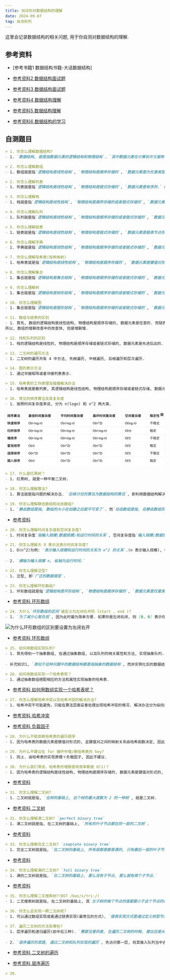 ```yaml
---
title: 测试你对数据结构的理解
date: 2024-09-07
tag: 自测系列
---
```

这里会记录数据结构的相关问题, 用于你自测对数据结构的理解.


## 参考资料
- [参考书籍1 数据结构书籍-大话数据结构]

- [参考资料2 数据结构面试题](https://fecommunity.github.io/front-end-interview/%E6%95%B0%E6%8D%AE%E7%BB%93%E6%9E%84%E4%B8%8E%E7%AE%97%E6%B3%95/1.%E6%95%B0%E6%8D%AE%E7%BB%93%E6%9E%84.html)

- [参考资料3 数据结构面试题](https://www.aliyun.com/sswb/510109.html)

- [参考资料4 数据结构理解](https://github.com/labuladong/fucking-algorithm/blob/master/%E7%AE%97%E6%B3%95%E6%80%9D%E7%BB%B4%E7%B3%BB%E5%88%97/%E5%AD%A6%E4%B9%A0%E6%95%B0%E6%8D%AE%E7%BB%93%E6%9E%84%E5%92%8C%E7%AE%97%E6%B3%95%E7%9A%84%E9%AB%98%E6%95%88%E6%96%B9%E6%B3%95.md)

- [参考资料5 数据结构理解](https://github.com/ShannonChenCHN/algorithm-and-data-structure/blob/master/Introduction/%E5%A6%82%E4%BD%95%E5%AD%A6%E5%A5%BD%E6%95%B0%E6%8D%AE%E7%BB%93%E6%9E%84%E5%92%8C%E7%AE%97%E6%B3%95%EF%BC%9F.md)

- [参考资料6 数据结构的学习](https://labuladong.online/algo/data-structure-basic/array-basic/#%E9%9D%99%E6%80%81%E6%95%B0%E7%BB%84)

## 自测题目
``` md
> 1. 你怎么理解数据结构?
- 1. `数据结构, 就是指数据元素的逻辑结构和物理结构`. `其中数据元素在计算机中又被称作记录`. `逻辑结构分为线性结构和非线性结构`, `物理结构分为顺序存储和链式存储`. `基本数据结构分为数组和链表`, 其余的属于复杂数据结构.
```

``` md
> 2. 你怎么理解数组
- 1. 数组就是指`逻辑结构是线性结构`, `物理结构是顺序存储的`, `数据元素是为任意类型的.` 的一种`基本`数据结构
```

``` md
> 2. 你怎么理解列表
- 1. 列表就是指`逻辑结构是线性结构`, `物理结构是链式存储的`, `数据元素是有序的.` 的一种数据结构
```

``` md
> 3. 你怎么理解栈
- 1. 栈就是指`逻辑结构是线性结构`, `物理结构是顺序存储的或者链式存储的`, `数据元素是先进后出的.`的一种数据结构
```

``` md
> 4. 你怎么理解队列
- 1. 队列就是指`逻辑结构是线性结构`, `物理结构是顺序存储的或者链式存储的`, `数据元素是先进先出的.`的一种数据结构
```

``` md
> 5. 你怎么理解链表
- 1. 链表就是指`逻辑结构是线性结构`, `物理结构是链式存储的`, `数据元素是链表节点形式的, 由数据域和指针域组成.`的一种`基本`数据结构
```

``` md
> 6. 你怎么理解字典
- 1. 字典就是指`逻辑结构是线性结构`, `物理结构是顺序存储的或者链式存储的`, `数据元素是键值对形式的.`的一种数据结构
```

``` md
> 7. 你怎么理解哈希表(哈希映射)
- 1. 哈希表就是指`逻辑结构是线性结构`, `物理结构是顺序存储的`, `数据元素是键值对形式的, 且键值对之间的映射关系由哈希函数决定.`的一种数据结构
```

``` md
> 8. 你怎么理解集合
- 1. 集合就是指`逻辑结构是集合结构`, `物理结构是顺序存储的或者链式存储的`, `数据元素是无序的, 不重复的.`的一种数据结构
```

``` md
> 9. 你怎么理解树
- 1. 集合就是指`逻辑结构是树形结构`, `物理结构是顺序存储的或者链式存储的`, `数据元素是节点形式的`的一种数据结构
```

``` md
> 10. 你怎么理解图
- 1. 集合就是指`逻辑结构是图形结构`, `物理结构是顺序存储的或者链式存储的`, `数据元素是节点形式的`的一种数据结构
```

``` md
> 11. 数组与链表的区别
- 1. 首先, 数组的逻辑结构是线性结构, 物理结构是顺序存储的, 数据元素是任意的. 而链表的逻辑结构是线性结构, 物理结构是链式存储的, 数据元素是链表节点形式的.
所以, 数组的增删改查中的改查快, 但是增删慢.
```

``` md
> 12. 栈和队列的区别
- 1. 栈的逻辑结构是线性的, 物理结构是顺序存储或者链式存储的, 数据元素是先进后出的. 而队列则是逻辑结构是线性的, 物理结构是顺序存储或者链式存储的, 数据元素是先进先出的.
```

``` md
> 13. 二叉树的遍历方法
- 1. 二叉树的遍历共有 4 中方法, 先根遍历, 中根遍历, 后根遍历和层次遍历.
```

``` md
> 14. 图的表示方法
- 1. 通过邻接矩阵或者邻接列表表示.
```

``` md
> 15. 哈希表的工作原理及碰撞解决办法
- 1. 哈希表就是散列表, 其逻辑结构是线性结构, 物理结构是顺序存储或者链式存储, 数据元素为键值对, 且映射关系有散列函数决定. 发生碰撞后的解决办法有三种, 即插空, 链接, 和双散列.
```

``` md
> 16. 常见的排序算法及其复杂度
- 1. 按照时间复杂度来说, 分为 n(logn) 和 n^2 两大类.
```
![常见的排序算法及其复杂度](../image/常见的排序算法及其复杂度.png)

``` md
> 17. 什么是红黑树？
- 1. 红黑树, 就是一种平衡二叉树.
```

``` md
> 18. 你怎么理解算法?
- 1. 算法就是指问题的解决办法. `后续讨论的算法为数据结构的算法`, 即利用数据结构解决问题的方法.
```

``` md
> 19. 你怎么理解静态数组和动态数组?
- 1. `静态数组是指, 数组的大小在创建之后就不可变了`. 而`动态数组是指, 在静态数组的基础上, 实现了自动扩容`.
```
- [参考资料](https://labuladong.online/algo/data-structure-basic/array-implement/#%E5%87%A0%E4%B8%AA%E5%85%B3%E9%94%AE%E7%82%B9)

``` md
> 20. 你怎么理解时间复杂度和空间复杂度?
- 1. 时间复杂度`指输入规模(数据规模)和运行时间的关系`, 空间复杂度指`输入规模(数据规模)和运行内存之间的关系`.
```

``` md
> 21. 你怎么理解大 O 表示法表示时间复杂度?
- 1. O(n^2)为例: `表示输入规模和运行时间的关系为 n^2 的关系`.(n 表示输入规模), O(n^2) 的计算方式是, `因为直接计算时间不方便, 因此通过核心代码的执行次数间接输入规模和运行时间之间的关系`.

- 2. `横轴为输入规模 n, 纵轴为运行时间.`
```

``` md
> 22. 你怎么理解泛型?
- 1. 泛型, 即`广泛的数据类型`.
```

``` md
> 23. 你怎么理解环形数组?
- 1. 环形数组就是指`逻辑结构是环形结构`, `物理结构是顺序存储的`, `数据元素是任意类型的. 通过双指针实现的逻辑上的环形结构.` 一种数据结构.
```
- [参考资料 环形数组](https://labuladong.online/algo/data-structure-basic/cycle-array/#%E7%8E%AF%E5%BD%A2%E6%95%B0%E7%BB%84%E5%8E%9F%E7%90%86)

``` md
> 24. 为什么`环形数组的区间`被定义为左闭右开的 [start , end )?
- 1. `为了减少心智负担`, 因为此时最为简单方便. 如果你是左闭右闭, 则 [0, 0] 表示你最开始就已经存在一个元素了, 但是本来是不应该有的, 如果你是左开右开, 则 (0, 1) 时又表示没有元素, 因此, 需要对这种情况做特殊处理. 但是你是, 左闭右开, 则区间 [0, 0) 表示没有元素, 区间 [0, 1) 则表示有一个元素, 不需要做特殊处理.
```
![为什么环形数组的区别要设置为左闭右开](为什么环形数组的区别要设置为左闭右开.png)
- [参考资料 环形数组](https://labuladong.online/algo/data-structure-basic/cycle-array/#%E7%8E%AF%E5%BD%A2%E6%95%B0%E7%BB%84%E5%8E%9F%E7%90%86)

``` md
> 25. 如何用数组实现队列?
- 1. 首先得到一个抽象数组, 在通过抽象数组, 以及队列的相关属性和方法, 实现抽象队列. `以 JS 语言为例, 通过构造函数或者类实现抽象数组, 继而实现抽象队列`

- 补充知识1, `类似于这种问题中的数据结构都是指抽象的数据结构`, 而非实例化后的数据结构, 因为如果已经有了实例化后的队列, 那还需要你来实现吗. 这就是为什么不会让你去实现一个数组的原因, 因为数组属于基本数据结构.
```

``` md
> 26. 如何用数组实现一个哈希表呢？
- 1. 通过抽象数组搭配相应的方法和属性实现抽象的哈希表. 
```
- [参考资料 如何用数组实现一个哈希表呢？](https://labuladong.online/algo/data-structure-basic/hashmap-basic/#key-%E6%98%AF%E5%94%AF%E4%B8%80%E7%9A%84-value-%E5%8F%AF%E4%BB%A5%E9%87%8D%E5%A4%8D)

``` md
> 27. 你怎么理解哈希冲突以及哈希冲突的解决办法?
- 1. 哈希冲突不可能避免，只能在算法层面妥善处理出现哈希冲突的情况. 解决办法分为纵向延伸(拉链法)和横向延伸(开放地址法). `但是`, 拉链法和线性探查法虽然能解决哈希冲突的问题，但是它们会导致性能下降. 因此我们会引入负载因子这一概念, 从而即避免哈希表装太满, 进而避免哈希冲突出现的概率过大.
```
- [参考资料 哈希冲突](https://labuladong.online/algo/data-structure-basic/hashmap-basic/#%E5%93%88%E5%B8%8C%E5%86%B2%E7%AA%81)

- [参考资料 负载因子](https://labuladong.online/algo/data-structure-basic/hashmap-basic/#%E6%89%A9%E5%AE%B9%E5%92%8C%E8%B4%9F%E8%BD%BD%E5%9B%A0%E5%AD%90)

``` md
> 28. 为什么不能依赖哈希表的遍历顺序
- 1. 因为哈希表的数据元素是键值对形式的, 且键值对之间的映射关系由哈希函数决定, 因此哈希表中的数据元素的本身就是无序的, 且因为负载因子的原因, 导致哈希表的容量是可变的, 进一步使得数据元素的顺序无序, 导致遍历无意义.
```

``` md
> 29. 为什么不建议在 for 循环中增/删哈希表的 key?
- 1. 同上. 由哈希表的实现原理＋负载因子, 因此不建议.
```

``` md
> 30. 为什么我们常说，哈希表的增删查改效率都是 O(1)？
- 1. 因为哈希表的逻辑结构是线性结构, 物理结构是顺序存储的, 数据元素是键值对形式的, 且键值对的映射关系由哈希函数决定. 哈希表的增删查改效率都是 O(1), 顺序存储表示哈希表是通过数组实现的, 而数组的增删查改效率就是O(1). `需要注意的一点是, 此处的哈希表是指 HashMap 哈希映射, 因此你可以说复杂度为 O(1), 但是如果是 TreeMap 树型映射, 则就不是了.`
```
- [参考资料](https://labuladong.online/algo/data-structure-basic/hashmap-basic/#%E6%80%BB%E7%BB%93)

``` md
> 31. 你怎么理解二叉树?
- 1. 二叉树就是指, `在树的基础上, 这个树的最大度数为 2 的一种树`, 就是二叉树.
```
- [参考资料 二叉树](https://labuladong.online/algo/data-structure-basic/binary-tree-basic/)

``` md
> 32. 你怎么理解满二叉树? `perfect binary tree`
- 1. 满二叉树就是指, 在二叉树的基础上, `所有的叶子节点都在同一层的二叉树`.
```
- [参考资料](https://labuladong.online/algo/data-structure-basic/binary-tree-basic/#%E5%AE%8C%E5%85%A8%E4%BA%8C%E5%8F%89%E6%A0%91)

``` md
> 33. 你怎么理解完全二叉树? `complete binary tree`
- 1. 完全二叉树就是指, `在二叉树的基础上, 所有层都是都是满的, 只有最后一层的叶子节点可以不满, 但是必须是紧凑排列的.`
```
- [参考资料](https://labuladong.online/algo/data-structure-basic/binary-tree-basic/#%E5%AE%8C%E5%85%A8%E4%BA%8C%E5%8F%89%E6%A0%91)

``` md
> 34. 你怎么理解满的二叉树? `full binary tree`
- 1. 满的二叉树就是指, `在二叉树的基础上, 要么没有子节点, 要么就有两个子节点.`
```
- [参考资料](https://labuladong.online/algo/data-structure-basic/binary-tree-basic/#%E5%AE%8C%E5%85%A8%E4%BA%8C%E5%8F%89%E6%A0%91)

``` md
> 35. 你怎么理解二叉搜索树?(BST /baɪ/s/triː/)
- 1. 二叉搜索树就是指, 在二叉树的基础上, 其`左子树的每个节点的值都要小于这个节点的值`，`右子树的每个节点的值都要大于这个节点的值`。
```

``` md
> 36. 你怎么去实现一颗二叉树呢?
- 1. 可以通过数组实现或者通过链表实现(最常见的方式), `链表实现方式是通过定义树型节点实现的`, 树型节点分为数据域和指针域, 指针域指向其子节点. `数组实现, 是通过邻接表或者邻接矩阵实现的.`
```

``` md
> 37. 遍历二叉树的方法有哪些?
- 1. 层序遍历和递归遍历(前中后三种). `需要注意的是, 在遍历二叉树的时候, 建议还是头脑中具有一颗树形结构后在开始遍历.`

- 2. `层序遍历的思路, 通过二叉树和队列实现的遍历`, 先访问第一层, 将其推入队列当中去, 然后开始遍历队列, 没出队一个, 就将其对于的左右子节点入队, 以此类推.
```
- [参考资料 二叉树的遍历](https://labuladong.online/algo/data-structure-basic/binary-tree-traverse-basic/#%E9%80%92%E5%BD%92%E9%81%8D%E5%8E%86-dfs)

- [参考资料 层序遍历](https://labuladong.online/algo/data-structure-basic/binary-tree-traverse-basic/#%E5%B1%82%E5%BA%8F%E9%81%8D%E5%8E%86-bfs)

``` md
> 38. 
```